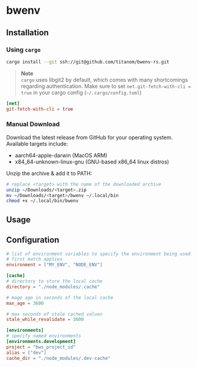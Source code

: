 # bwenv

## Installation

### Using `cargo`
```sh
cargo install --git ssh://git@github.com/titanom/bwenv-rs.git
```

> **Note**  
> `cargo` uses libgit2 by default, which comes with many shortcomings regarding authentication.
> Make sure to set `net.git-fetch-with-cli = true` in your cargo config (`~/.cargo/config.toml`)

```toml
[net]
git-fetch-with-cli = true
```

### Manual Download
Download the latest release from GitHub for your operating system.  
Available targets include:
- aarch64-apple-darwin (MacOS ARM)
- x84_64-unknown-linux-gnu (GNU-based x86_64 linux distros)

Unzip the archive & add it to PATH:
```sh
# replace <target> with the name of the downloaded archive
unzip ~/Downloads/<target>.zip
mv ~/Downloads/<target>/bwenv ~/.local/bin
chmod +x ~/.local/bin/bwenv
```


## Usage

## Configuration

```toml
# list of environment variables to specify the environment being used
# first match applies
environment = ["MY_ENV", "NODE_ENV"]

[cache]
# directory to store the local cache
directory = "./node_modules/.cache"

# mage age in seconds of the local cache
max_age = 3600

# max seconds of stale cached values
stale_while_revalidate = 3600

[environments]
# specify named environments
[environments.development]
project = "bws_project_id"
alias = ["dev"]
cache_dir = "./node_modules/.dev-cache"
```
